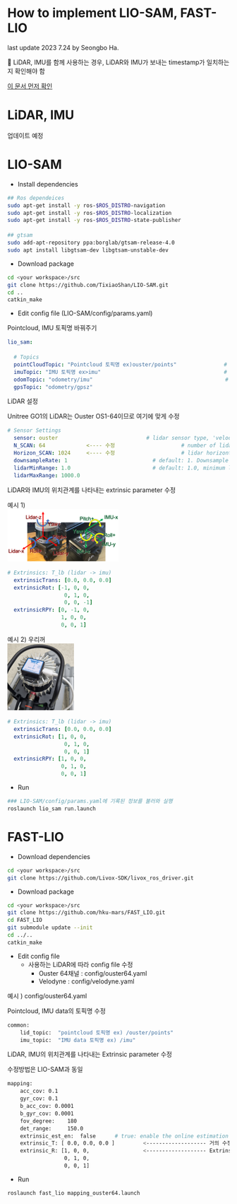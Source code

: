 # How to implement LIO-SAM, FAST-LIO
last update 2023 7.24 by Seongbo Ha. <br>

🚨 LiDAR, IMU를 함께 사용하는 경우, LiDAR와 IMU가 보내는 timestamp가 일치하는지 확인해야 함



[이 문서 먼저 확인](https://github.com/Lab-of-AI-and-Robotics/Lair_Code_Implementation_Manual/blob/main/manual/7.%20How_to_synchronize_LiDAR_and_IMU.md)

# LiDAR, IMU

업데이트 예정

# LIO-SAM

- Install dependencies

```bash
## Ros dependeices
sudo apt-get install -y ros-$ROS_DISTRO-navigation
sudo apt-get install -y ros-$ROS_DISTRO-localization
sudo apt-get install -y ros-$ROS_DISTRO-state-publisher

## gtsam
sudo add-apt-repository ppa:borglab/gtsam-release-4.0
sudo apt install libgtsam-dev libgtsam-unstable-dev
```

- Download package

```bash
cd <your workspace>/src
git clone https://github.com/TixiaoShan/LIO-SAM.git
cd ..
catkin_make
```

- Edit config file (LIO-SAM/config/params.yaml)

Pointcloud, IMU 토픽명 바꿔주기

```yaml
lio_sam:

  # Topics
  pointCloudTopic: "Pointcloud 토픽명 ex)ouster/points"               # Point cloud data
  imuTopic: "IMU 토픽명 ex>imu"                                       # IMU data
  odomTopic: "odometry/imu"                                          # IMU pre-preintegration odometry, same frequency as IMU
  gpsTopic: "odometry/gpsz"
```

LiDAR 설정

Unitree GO1의 LiDAR는 Ouster OS1-64이므로 여기에 맞게 수정

```yaml
# Sensor Settings
  sensor: ouster                            # lidar sensor type, 'velodyne' or 'ouster' or 'livox'
  N_SCAN: 64             <---- 수정                     # number of lidar channel (i.e., Velodyne/Ouster: 16, 32, 64, 128, Livox Horizon: 6)
  Horizon_SCAN: 1024     <---- 수정                     # lidar horizontal resolution (Velodyne:1800, Ouster:512,1024,2048, Livox Horizon: 4000)
  downsampleRate: 1                           # default: 1. Downsample your data if too many points. i.e., 16 = 64 / 4, 16 = 16 / 1
  lidarMinRange: 1.0                          # default: 1.0, minimum lidar range to be used
  lidarMaxRange: 1000.0
```

LiDAR와 IMU의 위치관계를 나타내는 extrinsic parameter 수정

예시 1) 
<br/>
<img width="50%" src="https://github.com/Lab-of-AI-and-Robotics/Lair_Code_Implementation_Manual/blob/main/images/imu-transform.png"/>
```yaml
# Extrinsics: T_lb (lidar -> imu)
  extrinsicTrans: [0.0, 0.0, 0.0]            
  extrinsicRot: [-1, 0, 0,   
                  0, 1, 0,
                  0, 0, -1]
  extrinsicRPY: [0, -1, 0,
                 1, 0, 0,
                 0, 0, 1]
```

예시 2) 우리꺼
<br/>
<img width="30%" src="https://github.com/Lab-of-AI-and-Robotics/Lair_Code_Implementation_Manual/blob/main/images/ourset.jpg"/>
```yaml
# Extrinsics: T_lb (lidar -> imu)
  extrinsicTrans: [0.0, 0.0, 0.0]
  extrinsicRot: [1, 0, 0,
                  0, 1, 0,
                  0, 0, 1]
  extrinsicRPY: [1, 0, 0,
                 0, 1, 0,
                 0, 0, 1]
```

- Run

```bash
### LIO-SAM/config/params.yaml에 기록된 정보를 불러와 실행
roslaunch lio_sam run.launch
```

# FAST-LIO

- Download dependencies

```bash
cd <your workspace>/src
git clone https://github.com/Livox-SDK/livox_ros_driver.git
```

- Download package

```bash
cd <your workspace>/src
git clone https://github.com/hku-mars/FAST_LIO.git
cd FAST_LIO
git submodule update --init
cd ../..
catkin_make
```

- Edit config file
    - 사용하는 LiDAR에 따라 config file 수정
        - Ouster 64채널 : config/ouster64.yaml
        - Velodyne : config/velodyne.yaml

예시 ) config/ouster64.yaml

Pointcloud, IMU data의 토픽명 수정

```bash
common:
    lid_topic:  "pointcloud 토픽명 ex) /ouster/points"
    imu_topic:  "IMU data 토픽명 ex) /imu"
```

LiDAR, IMU의 위치관계를 나타내는 Extrinsic parameter 수정

수정방법은 LIO-SAM과 동일

```bash
mapping:
    acc_cov: 0.1
    gyr_cov: 0.1
    b_acc_cov: 0.0001
    b_gyr_cov: 0.0001
    fov_degree:    180
    det_range:     150.0
    extrinsic_est_en:  false      # true: enable the online estimation of IMU-LiDAR extrinsic
    extrinsic_T: [ 0.0, 0.0, 0.0 ]         <------------------- 거의 수정할필요 X
    extrinsic_R: [1, 0, 0,                 <------------------- Extrinsic parameter (수정할 parameter)
                  0, 1, 0,
                  0, 0, 1]
```

- Run

```bash
roslaunch fast_lio mapping_ouster64.launch
```
